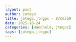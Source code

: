 ```yaml
---
layout: post
author: jotego
title: jotego.jtngpc - 87c63b9
date: 2025-10-24
categories: [Handheld, jtngpc]
tags: [jotego.jtngpc]
---
```


